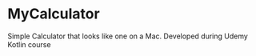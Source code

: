 # MyCalculator
Simple Calculator that looks like one on a Mac. Developed during Udemy Kotlin course
